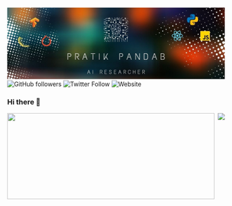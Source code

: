 
[![Header](https://github.com/pratik-1999/pratik-1999/blob/main/heade_image_prk.jpg "Header")](https://www.linkedin.com/in/pratikpandab)
<img height=25 alt="GitHub followers" src="https://img.shields.io/github/followers/pratik-1999?label=Follow&style=social">
<img height=25 alt="Twitter Follow" src="https://img.shields.io/twitter/follow/_pandav7?label=Follow&style=social">
<img height=25 alt="Website" src="https://img.shields.io/website?url=https%3A%2F%2Fdashprism.com">

### Hi there 👋

<a href="https://github.com/pratik-1999/github-readme-stats">
  <img align="center" width=480 height=200 src="https://github-readme-stats.vercel.app/api?username=pratik-1999&count_private=true&theme=radical&show_icons=true" />
</a>
<a href="https://github.com/pratik-1999/github-readme-stats">
  <img align="right" src="https://github-readme-stats.vercel.app/api/top-langs/?username=pratik-1999&layout=compact&theme=merko" />
</a>


<!--
**pratik-1999/pratik-1999** is a ✨ _special_ ✨ repository because its `README.md` (this file) appears on your GitHub profile.

Here are some ideas to get you started:

- 🔭 I’m currently working on ...
- 🌱 I’m currently learning ...
- 👯 I’m looking to collaborate on ...
- 🤔 I’m looking for help with ...
- 💬 Ask me about ...
- 📫 How to reach me: ...
- 😄 Pronouns: ...
- ⚡ Fun fact: ...
-->
